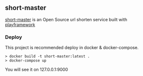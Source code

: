 ## short-master

[short-master](http://short-master.com) is an Open Source url shorten service built with [playframework](https://www.playframework.com/)

### Deploy

This project is recommended deploy in docker & docker-compose.

```shell
> docker build -t short-master:latest .
> docker-compose up
```

You will see it on 127.0.0.1:9000
